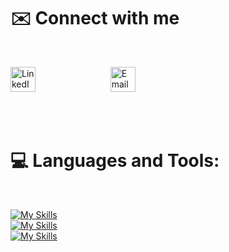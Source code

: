 
# ✉️  Connect with me
<br> 
 <p align="left">
      <a href="https://www.linkedin.com/in/ahmuhaisen/" target="_blank"><img src="https://raw.githubusercontent.com/rahuldkjain/github-profile-readme-generator/master/src/images/icons/Social/linked-in-alt.svg" alt="LinkedIn" height="40" width="40" style="padding-right: 100px;"></a>
  &nbsp; &nbsp; 
       <a href="mailto:ahmuhaisen03@gmail.com" target="_blank"><img style="padding-right: 30px" src="https://techcommunity.microsoft.com/t5/image/serverpage/image-id/172206i70472167E79B9D0F/image-size/large?v=v2&amp;px=999" height="40" width="40" alt="Email"></a>   &nbsp; &nbsp; 
 </p>

<br> <br>
# 💻 Languages and Tools: 
<br>
<div style="display: flex; align-items: center;">

 [![My Skills](https://skillicons.dev/icons?i=cs,net&theme=light)](https://skillicons.dev)
 <br>
 [![My Skills](https://skillicons.dev/icons?i=html,css,js,angular,ts,bootstrap&theme=light)](https://skillicons.dev)
 <br>
 [![My Skills](https://skillicons.dev/icons?i=visualstudio,vscode,git,github&theme=light)](https://skillicons.dev)
  
</div>
